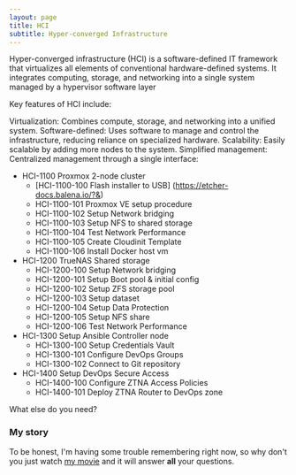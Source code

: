 ```yaml
---
layout: page
title: HCI
subtitle: Hyper-converged Infrastructure
---
```


Hyper-converged infrastructure (HCI) is a software-defined IT framework that virtualizes all elements of conventional hardware-defined systems. It integrates computing, storage, and networking into a single system managed by a hypervisor software layer

Key features of HCI include:

Virtualization: Combines compute, storage, and networking into a unified system.
Software-defined: Uses software to manage and control the infrastructure, reducing reliance on specialized hardware.
Scalability: Easily scalable by adding more nodes to the system.
Simplified management: Centralized management through a single interface:


* HCI-1100 Proxmox 2-node cluster
  * [HCI-1100-100 Flash installer to USB] (https://etcher-docs.balena.io/?&)
  * HCI-1100-101 Proxmox VE setup procedure
  * HCI-1100-102 Setup Network bridging
  * HCI-1100-103 Setup NFS to shared storage
  * HCI-1100-104 Test Network Performance
  * HCI-1100-105 Create Cloudinit Template
  * HCI-1100-106 Install Docker host vm
* HCI-1200 TrueNAS Shared storage
  * HCI-1200-100 Setup Network bridging
  * HCI-1200-101 Setup Boot pool & initial config
  * HCI-1200-102 Setup ZFS storage pool
  * HCI-1200-103 Setup dataset
  * HCI-1200-104 Setup Data Protection
  * HCI-1200-105 Setup NFS share
  * HCI-1200-106 Test Network Performance
* HCI-1300 Setup Ansible Controller node
  * HCI-1300-100 Setup Credentials Vault
  * HCI-1300-101 Configure DevOps Groups
  * HCI-1300-102 Connect to Git repository
* HCI-1400 Setup DevOps Secure Access
  * HCI-1400-100 Configure ZTNA Access Policies
  * HCI-1400-101 Deploy ZTNA Router to DevOps zone


What else do you need?

### My story

To be honest, I'm having some trouble remembering right now, so why don't you just watch [my movie](https://en.wikipedia.org/wiki/The_Princess_Bride_%28film%29) and it will answer **all** your questions.
